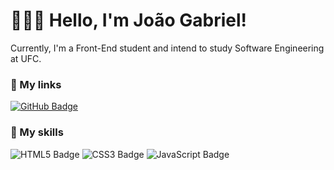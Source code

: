 # 👨🏻‍💻 Hello, I'm João Gabriel!

Currently, I'm a Front-End student and intend to study Software Engineering at UFC.

### 🔗 My links

[![GitHub Badge](https://img.shields.io/badge/GitHub-100000?style=for-the-badge&logo=github&logoColor=white)](https://github.com/joaogabriel-sg)

### 🚀 My skills

![HTML5 Badge](https://img.shields.io/badge/HTML5-E34F26?style=for-the-badge&logo=html5&logoColor=white)
![CSS3 Badge](https://img.shields.io/badge/CSS3-1572B6?style=for-the-badge&logo=css3&logoColor=white)
![JavaScript Badge](https://img.shields.io/badge/JavaScript-F7DF1E?style=for-the-badge&logo=javascript&logoColor=black)

